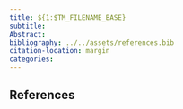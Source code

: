 ```yaml
---
title: ${1:$TM_FILENAME_BASE}
subtitle:
Abstract:
bibliography: ../../assets/references.bib
citation-location: margin
categories:
---
```


##

## References
